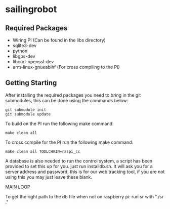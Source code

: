 # sailingrobot

## Required Packages

* Wiring PI (Can be found in the libs directory)
* sqlite3-dev
* python
* libgps-dev
* libcurl-openssl-dev
* arm-linux-gnueabihf (For cross compiling to the PI)

## Getting Starting

After installing the required packages you need to bring in the git submodules, this can be done using the commands below:

```
git submodule init
git submodule update
```

To build on the PI run the following make command:

```
make clean all
```

To cross compile for the PI run the following make command:

```
make clean all TOOLCHAIN=raspi_cc
```

A database is also needed to run the control system, a script has been provided to set this up for you. just run installdb.sh. It will ask you for a server address and password, this is for our web tracking tool, if you are not using this you may just leave these blank.

MAIN LOOP

To get the right path to the db file when not on raspberry pi:
	run sr with "./sr ."

